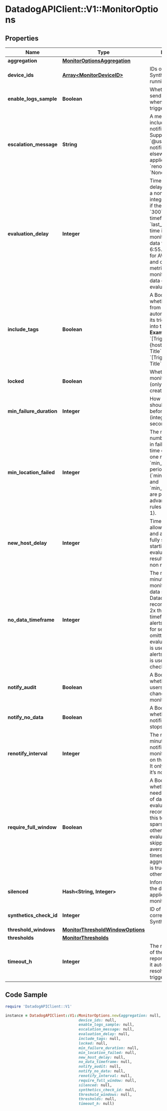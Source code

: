 # DatadogAPIClient::V1::MonitorOptions

## Properties

Name | Type | Description | Notes
------------ | ------------- | ------------- | -------------
**aggregation** | [**MonitorOptionsAggregation**](MonitorOptionsAggregation.md) |  | [optional] 
**device_ids** | [**Array&lt;MonitorDeviceID&gt;**](MonitorDeviceID.md) | IDs of the device the Synthetics monitor is running on. | [optional] [readonly] 
**enable_logs_sample** | **Boolean** | Whether or not to send a log sample when the log monitor triggers. | [optional] 
**escalation_message** | **String** | A message to include with a re-notification. Supports the &#x60;@username&#x60; notification we allow elsewhere. Not applicable if &#x60;renotify_interval&#x60; is &#x60;None&#x60;. | [optional] [default to &#39;none&#39;]
**evaluation_delay** | **Integer** | Time (in seconds) to delay evaluation, as a non-negative integer. For example, if the value is set to &#x60;300&#x60; (5min), the timeframe is set to &#x60;last_5m&#x60; and the time is 7:00, the monitor evaluates data from 6:50 to 6:55. This is useful for AWS CloudWatch and other backfilled metrics to ensure the monitor always has data during evaluation. | [optional] 
**include_tags** | **Boolean** | A Boolean indicating whether notifications from this monitor automatically inserts its triggering tags into the title.  **Examples** - If &#x60;True&#x60;, &#x60;[Triggered on {host:h1}] Monitor Title&#x60; - If &#x60;False&#x60;, &#x60;[Triggered] Monitor Title&#x60; | [optional] [default to true]
**locked** | **Boolean** | Whether or not the monitor is locked (only editable by creator and admins). | [optional] 
**min_failure_duration** | **Integer** | How long the test should be in failure before alerting (integer, number of seconds, max 7200). | [optional] [default to 0]
**min_location_failed** | **Integer** | The minimum number of locations in failure at the same time during at least one moment in the &#x60;min_failure_duration&#x60; period (&#x60;min_location_failed&#x60; and &#x60;min_failure_duration&#x60; are part of the advanced alerting rules - integer, &gt;&#x3D; 1). | [optional] [default to 1]
**new_host_delay** | **Integer** | Time (in seconds) to allow a host to boot and applications to fully start before starting the evaluation of monitor results. Should be a non negative integer. | [optional] [default to 300]
**no_data_timeframe** | **Integer** | The number of minutes before a monitor notifies after data stops reporting. Datadog recommends at least 2x the monitor timeframe for metric alerts or 2 minutes for service checks. If omitted, 2x the evaluation timeframe is used for metric alerts, and 24 hours is used for service checks. | [optional] 
**notify_audit** | **Boolean** | A Boolean indicating whether tagged users is notified on changes to this monitor. | [optional] [default to false]
**notify_no_data** | **Boolean** | A Boolean indicating whether this monitor notifies when data stops reporting. | [optional] [default to false]
**renotify_interval** | **Integer** | The number of minutes after the last notification before a monitor re-notifies on the current status. It only re-notifies if it’s not resolved. | [optional] 
**require_full_window** | **Boolean** | A Boolean indicating whether this monitor needs a full window of data before it’s evaluated. We highly recommend you set this to &#x60;false&#x60; for sparse metrics, otherwise some evaluations are skipped. For “on average” “at all times” and “in total” aggregation, default is true. &#x60;False&#x60; otherwise. | [optional] [default to true]
**silenced** | **Hash&lt;String, Integer&gt;** | Information about the downtime applied to the monitor. | [optional] 
**synthetics_check_id** | **Integer** | ID of the corresponding Synthetic check. | [optional] 
**threshold_windows** | [**MonitorThresholdWindowOptions**](MonitorThresholdWindowOptions.md) |  | [optional] 
**thresholds** | [**MonitorThresholds**](MonitorThresholds.md) |  | [optional] 
**timeout_h** | **Integer** | The number of hours of the monitor not reporting data before it automatically resolves from a triggered state. | [optional] 

## Code Sample

```ruby
require 'DatadogAPIClient::V1'

instance = DatadogAPIClient::V1::MonitorOptions.new(aggregation: null,
                                 device_ids: null,
                                 enable_logs_sample: null,
                                 escalation_message: null,
                                 evaluation_delay: null,
                                 include_tags: null,
                                 locked: null,
                                 min_failure_duration: null,
                                 min_location_failed: null,
                                 new_host_delay: null,
                                 no_data_timeframe: null,
                                 notify_audit: null,
                                 notify_no_data: null,
                                 renotify_interval: null,
                                 require_full_window: null,
                                 silenced: null,
                                 synthetics_check_id: null,
                                 threshold_windows: null,
                                 thresholds: null,
                                 timeout_h: null)
```


